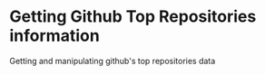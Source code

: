# Getting Github Top Repositories information

Getting and manipulating github's top repositories data
